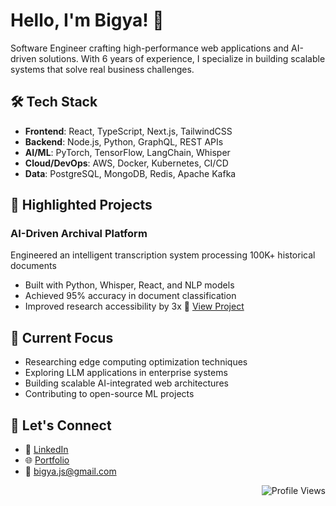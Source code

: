 # Hello, I'm Bigya! 👋

Software Engineer crafting high-performance web applications and AI-driven solutions. With 6 years of experience, I specialize in building scalable systems that solve real business challenges.

## 🛠️ Tech Stack

- **Frontend**: React, TypeScript, Next.js, TailwindCSS
- **Backend**: Node.js, Python, GraphQL, REST APIs
- **AI/ML**: PyTorch, TensorFlow, LangChain, Whisper
- **Cloud/DevOps**: AWS, Docker, Kubernetes, CI/CD
- **Data**: PostgreSQL, MongoDB, Redis, Apache Kafka

## 🚀 Highlighted Projects

### AI-Driven Archival Platform
Engineered an intelligent transcription system processing 100K+ historical documents
- Built with Python, Whisper, React, and NLP models
- Achieved 95% accuracy in document classification
- Improved research accessibility by 3x
🔗 [View Project](https://github.com/bigyaa/transcription-system)

## 🌱 Current Focus

- Researching edge computing optimization techniques
- Exploring LLM applications in enterprise systems
- Building scalable AI-integrated web architectures
- Contributing to open-source ML projects

<!--
## 📈 GitHub Stats (Work in progress)

<p align="center">
  <img src="https://github-readme-stats.vercel.app/api?username=bigyaa&show_icons=true&theme=dark" alt="GitHub Stats" />
</p>
-->
## 🤝 Let's Connect

- 💼 [LinkedIn](https://linkedin.com/in/bigyabajracharya)
- 🌐 [Portfolio](https://bigyaa.github.io)
- 📧 [bigya.js@gmail.com](mailto:bigya.js@gmail.com)

<p align="right">
  <img src="https://komarev.com/ghpvc/?username=bigyaa&color=red" alt="Profile Views">
</p>
<!--
**bigyaa/bigyaa** is a ✨ _special_ ✨ repository because its `README.md` (this file) appears on your GitHub profile.

Here are some ideas to get you started:

- 🔭 I’m currently working on ...
- 🌱 I’m currently learning ...
- 👯 I’m looking to collaborate on ...
- 🤔 I’m looking for help with ...
- 💬 Ask me about ...
- 📫 How to reach me: ...
- 😄 Pronouns: ...
- ⚡ Fun fact: ...
-->
